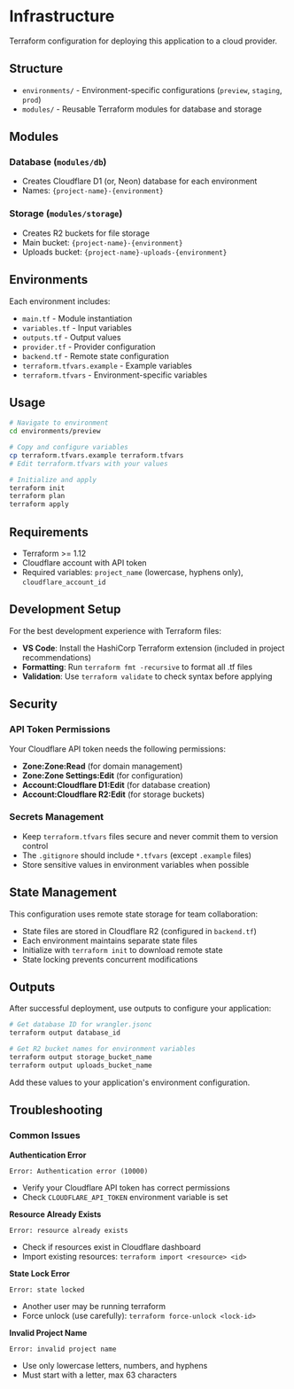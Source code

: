 # Infrastructure

Terraform configuration for deploying this application to a cloud provider.

## Structure

- `environments/` - Environment-specific configurations (`preview`, `staging`, `prod`)
- `modules/` - Reusable Terraform modules for database and storage

## Modules

### Database (`modules/db`)

- Creates Cloudflare D1 (or, Neon) database for each environment
- Names: `{project-name}-{environment}`

### Storage (`modules/storage`)

- Creates R2 buckets for file storage
- Main bucket: `{project-name}-{environment}`
- Uploads bucket: `{project-name}-uploads-{environment}`

## Environments

Each environment includes:

- `main.tf` - Module instantiation
- `variables.tf` - Input variables
- `outputs.tf` - Output values
- `provider.tf` - Provider configuration
- `backend.tf` - Remote state configuration
- `terraform.tfvars.example` - Example variables
- `terraform.tfvars` - Environment-specific variables

## Usage

```bash
# Navigate to environment
cd environments/preview

# Copy and configure variables
cp terraform.tfvars.example terraform.tfvars
# Edit terraform.tfvars with your values

# Initialize and apply
terraform init
terraform plan
terraform apply
```

## Requirements

- Terraform >= 1.12
- Cloudflare account with API token
- Required variables: `project_name` (lowercase, hyphens only), `cloudflare_account_id`

## Development Setup

For the best development experience with Terraform files:

- **VS Code**: Install the HashiCorp Terraform extension (included in project recommendations)
- **Formatting**: Run `terraform fmt -recursive` to format all .tf files
- **Validation**: Use `terraform validate` to check syntax before applying

## Security

### API Token Permissions

Your Cloudflare API token needs the following permissions:

- **Zone:Zone:Read** (for domain management)
- **Zone:Zone Settings:Edit** (for configuration)
- **Account:Cloudflare D1:Edit** (for database creation)
- **Account:Cloudflare R2:Edit** (for storage buckets)

### Secrets Management

- Keep `terraform.tfvars` files secure and never commit them to version control
- The `.gitignore` should include `*.tfvars` (except `.example` files)
- Store sensitive values in environment variables when possible

## State Management

This configuration uses remote state storage for team collaboration:

- State files are stored in Cloudflare R2 (configured in `backend.tf`)
- Each environment maintains separate state files
- Initialize with `terraform init` to download remote state
- State locking prevents concurrent modifications

## Outputs

After successful deployment, use outputs to configure your application:

```bash
# Get database ID for wrangler.jsonc
terraform output database_id

# Get R2 bucket names for environment variables
terraform output storage_bucket_name
terraform output uploads_bucket_name
```

Add these values to your application's environment configuration.

## Troubleshooting

### Common Issues

**Authentication Error**

```
Error: Authentication error (10000)
```

- Verify your Cloudflare API token has correct permissions
- Check `CLOUDFLARE_API_TOKEN` environment variable is set

**Resource Already Exists**

```
Error: resource already exists
```

- Check if resources exist in Cloudflare dashboard
- Import existing resources: `terraform import <resource> <id>`

**State Lock Error**

```
Error: state locked
```

- Another user may be running terraform
- Force unlock (use carefully): `terraform force-unlock <lock-id>`

**Invalid Project Name**

```
Error: invalid project name
```

- Use only lowercase letters, numbers, and hyphens
- Must start with a letter, max 63 characters
